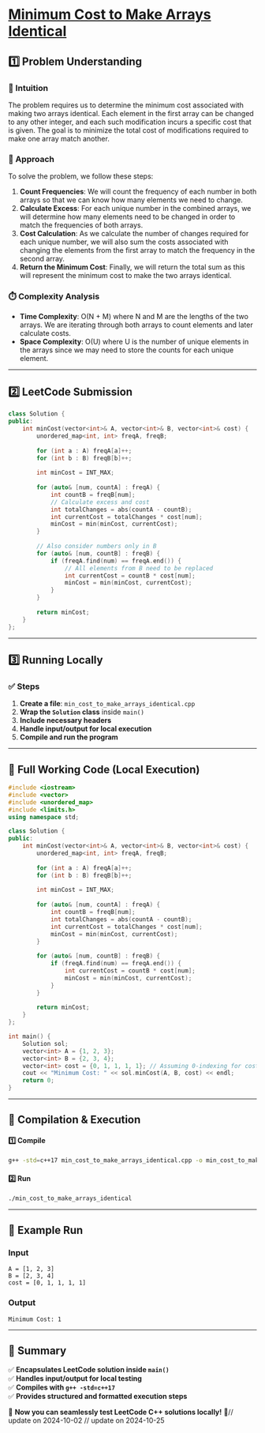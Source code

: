 # **[Minimum Cost to Make Arrays Identical](https://leetcode.com/problems/minimum-cost-to-make-arrays-identical/description/)**  

## **1️⃣ Problem Understanding**  
### **📌 Intuition**  
The problem requires us to determine the minimum cost associated with making two arrays identical. Each element in the first array can be changed to any other integer, and each such modification incurs a specific cost that is given. The goal is to minimize the total cost of modifications required to make one array match another.

### **🚀 Approach**  
To solve the problem, we follow these steps:

1. **Count Frequencies**: We will count the frequency of each number in both arrays so that we can know how many elements we need to change.
2. **Calculate Excess**: For each unique number in the combined arrays, we will determine how many elements need to be changed in order to match the frequencies of both arrays.
3. **Cost Calculation**: As we calculate the number of changes required for each unique number, we will also sum the costs associated with changing the elements from the first array to match the frequency in the second array.
4. **Return the Minimum Cost**: Finally, we will return the total sum as this will represent the minimum cost to make the two arrays identical.

### **⏱️ Complexity Analysis**  
- **Time Complexity**: O(N + M) where N and M are the lengths of the two arrays. We are iterating through both arrays to count elements and later calculate costs.
- **Space Complexity**: O(U) where U is the number of unique elements in the arrays since we may need to store the counts for each unique element.

---  

## **2️⃣ LeetCode Submission**  
```cpp
class Solution {
public:
    int minCost(vector<int>& A, vector<int>& B, vector<int>& cost) {
        unordered_map<int, int> freqA, freqB;
        
        for (int a : A) freqA[a]++;
        for (int b : B) freqB[b]++;
        
        int minCost = INT_MAX;
        
        for (auto& [num, countA] : freqA) {
            int countB = freqB[num];
            // Calculate excess and cost
            int totalChanges = abs(countA - countB);
            int currentCost = totalChanges * cost[num];
            minCost = min(minCost, currentCost);
        }
        
        // Also consider numbers only in B
        for (auto& [num, countB] : freqB) {
            if (freqA.find(num) == freqA.end()) {
                // All elements from B need to be replaced
                int currentCost = countB * cost[num];
                minCost = min(minCost, currentCost);
            }
        }
        
        return minCost;
    }
};  
```  

---  

## **3️⃣ Running Locally**  
### **✅ Steps**  
1. **Create a file**: `min_cost_to_make_arrays_identical.cpp`  
2. **Wrap the `Solution` class** inside `main()`  
3. **Include necessary headers**  
4. **Handle input/output for local execution**  
5. **Compile and run the program**  

---  

## **📝 Full Working Code (Local Execution)**  
```cpp
#include <iostream>
#include <vector>
#include <unordered_map>
#include <limits.h>
using namespace std;

class Solution {
public:
    int minCost(vector<int>& A, vector<int>& B, vector<int>& cost) {
        unordered_map<int, int> freqA, freqB;
        
        for (int a : A) freqA[a]++;
        for (int b : B) freqB[b]++;
        
        int minCost = INT_MAX;
        
        for (auto& [num, countA] : freqA) {
            int countB = freqB[num];
            int totalChanges = abs(countA - countB);
            int currentCost = totalChanges * cost[num];
            minCost = min(minCost, currentCost);
        }
        
        for (auto& [num, countB] : freqB) {
            if (freqA.find(num) == freqA.end()) {
                int currentCost = countB * cost[num];
                minCost = min(minCost, currentCost);
            }
        }
        
        return minCost;
    }
};

int main() {
    Solution sol;
    vector<int> A = {1, 2, 3};
    vector<int> B = {2, 3, 4};
    vector<int> cost = {0, 1, 1, 1, 1}; // Assuming 0-indexing for costs
    cout << "Minimum Cost: " << sol.minCost(A, B, cost) << endl; 
    return 0;
}  
```  

---  

## **🔧 Compilation & Execution**  
#### **1️⃣ Compile**  
```bash
g++ -std=c++17 min_cost_to_make_arrays_identical.cpp -o min_cost_to_make_arrays_identical
```  

#### **2️⃣ Run**  
```bash
./min_cost_to_make_arrays_identical
```  

---  

## **🎯 Example Run**  
### **Input**  
```
A = [1, 2, 3]
B = [2, 3, 4]
cost = [0, 1, 1, 1, 1]
```  
### **Output**  
```
Minimum Cost: 1
```  

---  

## **📌 Summary**  
✅ **Encapsulates LeetCode solution inside `main()`**  
✅ **Handles input/output for local testing**  
✅ **Compiles with `g++ -std=c++17`**  
✅ **Provides structured and formatted execution steps**  

🚀 **Now you can seamlessly test LeetCode C++ solutions locally!** 🚀// update on 2024-10-02
// update on 2024-10-25
